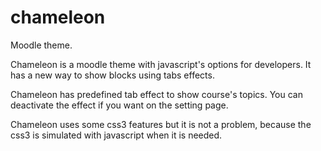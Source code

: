 chameleon
=========

Moodle theme.

Chameleon is a moodle theme with javascript's options for developers. It has a new way to show blocks using tabs effects.

Chameleon has predefined tab effect to show course's topics. You can deactivate the effect if you want on the setting page.

Chameleon uses some css3 features but it is not a problem, because the css3 is simulated with javascript when it is needed.
